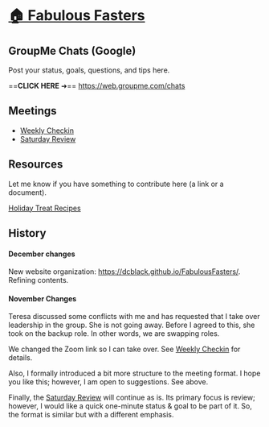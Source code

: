 # [🏠 Fabulous Fasters](https://dcblack.github.io/FabulousFasters/index.html)

<meta http-equiv="refresh" content="10">

## GroupMe Chats (Google)

Post your status, goals, questions, and tips here.

==**CLICK HERE** ➜== https://web.groupme.com/chats



## Meetings

- [Weekly Checkin](https://dcblack.github.io/FabulousFasters/WeeklyCheckin.html)
- [Saturday Review](https://dcblack.github.io/FabulousFasters/SaturdayReview.html)

## Resources

Let me know if you have something to contribute here (a link or a document).

[Holiday Treat Recipes](https://dcblack.github.io/FabulousFasters/Resources/Holiday_treats.zip)

## History

#### December changes

New website organization: https://dcblack.github.io/FabulousFasters/. Refining contents.

#### November Changes

Teresa discussed some conflicts with me and has requested that I take over leadership in the group. She is not going away. Before I agreed to this, she took on the backup role. In other words, we are swapping roles.

We changed the Zoom link so I can take over. See [Weekly Checkin](https://dcblack.github.io/FabulousFasters/WeeklyCheckin.html) for details.

Also, I formally introduced a bit more structure to the meeting format. I hope you like this; however, I am open to suggestions. See above.

Finally, the [Saturday Review](https://dcblack.github.io/FabulousFasters/SaturdayReview.html) will continue as is. Its primary focus is review; however, I would like a quick one-minute status & goal to be part of it. So, the format is similar but with a different emphasis.

